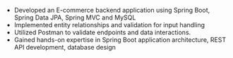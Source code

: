 - Developed an E-commerce backend application using Spring Boot, Spring Data JPA, Spring MVC and MySQL
-  Implemented entity relationships and validation for input handling
-   Utilized Postman to validate endpoints and data interactions.
-   Gained hands-on expertise in Spring Boot application architecture, REST API development, database design
